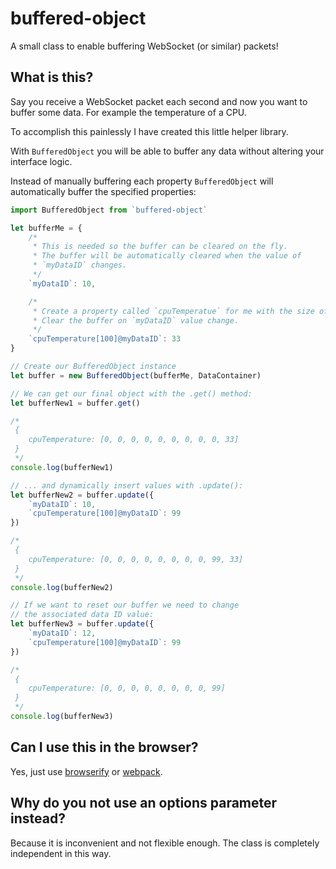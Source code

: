 # buffered-object
A small class to enable buffering WebSocket (or similar) packets!

## What is this?

Say you receive a WebSocket packet each second and now you want to buffer some data.
For example the temperature of a CPU.

To accomplish this painlessly I have created this little helper library.

With `BufferedObject` you will be able to buffer any data without altering your interface logic.

Instead of manually buffering each property `BufferedObject` will automatically buffer the specified properties:

```js
import BufferedObject from `buffered-object`

let bufferMe = {
	/*
	 * This is needed so the buffer can be cleared on the fly.
	 * The buffer will be automatically cleared when the value of
	 * `myDataID` changes.
	 */
	`myDataID`: 10,

	/*
	 * Create a property called `cpuTemperatue` for me with the size of `100`.
	 * Clear the buffer on `myDataID` value change.
	 */
	`cpuTemperature[100]@myDataID`: 33
}

// Create our BufferedObject instance
let buffer = new BufferedObject(bufferMe, DataContainer)

// We can get our final object with the .get() method:
let bufferNew1 = buffer.get()

/*
 {
 	cpuTemperature: [0, 0, 0, 0, 0, 0, 0, 0, 0, 33]
 }
 */
console.log(bufferNew1)

// ... and dynamically insert values with .update():
let bufferNew2 = buffer.update({
	`myDataID`: 10,
	`cpuTemperature[100]@myDataID`: 99
})

/*
 {
 	cpuTemperature: [0, 0, 0, 0, 0, 0, 0, 0, 99, 33]
 }
 */
console.log(bufferNew2)

// If we want to reset our buffer we need to change
// the associated data ID value:
let bufferNew3 = buffer.update({
	`myDataID`: 12,
	`cpuTemperature[100]@myDataID`: 99
})

/*
 {
 	cpuTemperature: [0, 0, 0, 0, 0, 0, 0, 0, 99]
 }
 */
console.log(bufferNew3)
```
## Can I use this in the browser?

Yes, just use [browserify](http://npmjs.com/browserify) or [webpack](http://npmjs.com/webpack).

## Why do you not use an options parameter instead?

Because it is inconvenient and not flexible enough.
The class is completely independent in this way.
